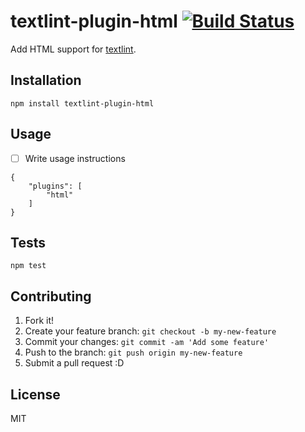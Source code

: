 # textlint-plugin-html [![Build Status](https://travis-ci.org/textlint/textlint-plugin-html.svg?branch=master)](https://travis-ci.org/textlint/textlint-plugin-html)

Add HTML support for [textlint](https://github.com/textlint/textlint "textlint").

## Installation

    npm install textlint-plugin-html

## Usage

- [ ] Write usage instructions

```
{
    "plugins": [
        "html"
    ]
}
```

## Tests

    npm test

## Contributing

1. Fork it!
2. Create your feature branch: `git checkout -b my-new-feature`
3. Commit your changes: `git commit -am 'Add some feature'`
4. Push to the branch: `git push origin my-new-feature`
5. Submit a pull request :D

## License

MIT
